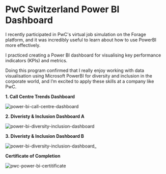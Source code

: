 # PwC Switzerland Power BI Dashboard


I recently participated in PwC's virtual job simulation on the Forage platform, and it was incredibly useful to learn about how to use PowerBI more effectively.

I practiced creating a Power BI dashboard for visualising key performance indicators (KPIs) and metrics.

Doing this program confirmed that I really enjoy working with data visualisation using Microsoft PowerBI for diversity and inclusion in the corporate world, and I’m excited to apply these skills at a company like PwC.


**1. Call Centre Trends Dashboard**

![power-bi-call-centre-dashboard](https://github.com/martinktay/pwc-power-bi-dashboard/assets/15663589/8ae5752c-0a80-4cd7-a608-6102a7a71a19)

**2. Diveristy & Inclusion Dashboard A**

![power-bi-diversity-inclusion-dashboard](https://github.com/martinktay/pwc-power-bi-dashboard/assets/15663589/82310156-7ded-4125-b2ab-ce0e7fc4b6b1)

**3. Diveristy & Inclusion Dashboard B**

![power-bi-diversity-inclusion-dashboard_](https://github.com/martinktay/pwc-power-bi-dashboard/assets/15663589/09825001-0bfa-4791-b4f5-74c370914993)


**Certificate of Completion**

![pwc-power-bi-certitificate](https://github.com/martinktay/pwc-power-bi-dashboard/assets/15663589/8dbb00c6-1da8-4ec4-aecf-22c6564100fa)
